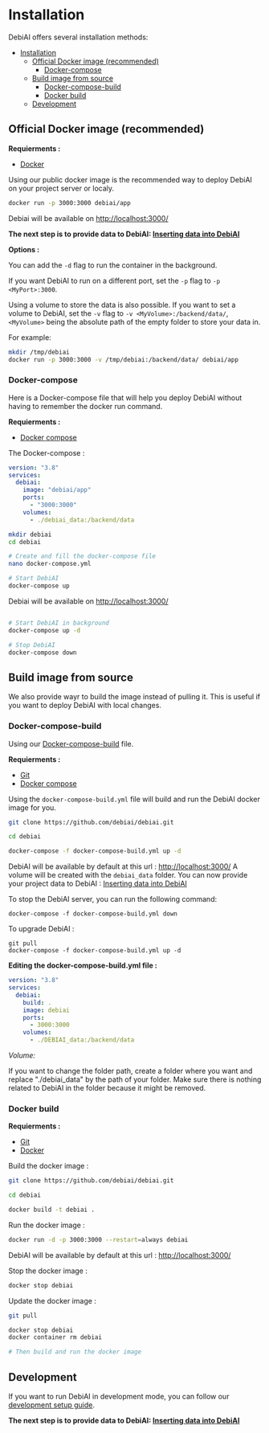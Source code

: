 # Installation

DebiAI offers several installation methods:
- [Installation](#installation)
  - [Official Docker image (recommended)](#official-docker-image-recommended)
    - [Docker-compose](#docker-compose)
  - [Build image from source](#build-image-from-source)
    - [Docker-compose-build](#docker-compose-build)
    - [Docker build](#docker-build)
  - [Development](#development)


## Official Docker image (recommended)

**Requierments :**
- [Docker](https://docs.docker.com/get-docker/)

Using our public docker image is the recommended way to deploy DebiAI on your project server or localy.

```bash
docker run -p 3000:3000 debiai/app
```
Debiai will be available on [http://localhost:3000/](http://localhost:3000/)


**The next step is to provide data to DebiAI: [Inserting data into DebiAI](../../../dataInsertion/README.md)**


**Options :**

You can add the `-d` flag to run the container in the background.

If you want DebiAI to run on a different port, set the `-p` flag to `-p <MyPort>:3000`.

Using a volume to store the data is also possible. If you want to set a volume to DebiAI, set the `-v` flag to `-v <MyVolume>:/backend/data/`, `<MyVolume>` being the absolute path of the empty folder to store your data in.

For example:

```bash
mkdir /tmp/debiai
docker run -p 3000:3000 -v /tmp/debiai:/backend/data/ debiai/app
```

### Docker-compose

Here is a Docker-compose file that will help you deploy DebiAI without having to remember the docker run command.

**Requierments :**
- [Docker compose](https://github.com/docker/compose)

The Docker-compose :
```yaml
version: "3.8"
services:
  debiai:
    image: "debiai/app"
    ports:
      - "3000:3000"
    volumes:
      - ./debiai_data:/backend/data
```


```bash
mkdir debiai
cd debiai

# Create and fill the docker-compose file
nano docker-compose.yml

# Start DebiAI
docker-compose up
```
Debiai will be available on [http://localhost:3000/](http://localhost:3000/)

```bash

# Start DebiAI in background
docker-compose up -d

# Stop DebiAI
docker-compose down
```

## Build image from source

We also provide wayr to build the image instead of pulling it. This is useful if you want to deploy DebiAI with local changes.

### Docker-compose-build

Using our [Docker-compose-build](https://github.com/debiai/debiai/blob/main/docker-compose-build.yml) file.

**Requierments :**
- [Git](https://git-scm.com/book/fr/v2/D%C3%A9marrage-rapide-Installation-de-Git)
- [Docker compose](https://github.com/docker/compose)

Using the `docker-compose-build.yml` file will build and run the DebiAI docker image for you.

```bash
git clone https://github.com/debiai/debiai.git

cd debiai

docker-compose -f docker-compose-build.yml up -d
```

DebiAI will be available by default at this url : [http://localhost:3000/](http://localhost:3000/)
A volume will be created with the `debiai_data` folder.
You can now provide your project data to DebiAI : [Inserting data into DebiAI](../../../dataInsertion/README.md)

To stop the DebiAI server, you can run the following command:
```
docker-compose -f docker-compose-build.yml down
```

To upgrade DebiAI :
```
git pull
docker-compose -f docker-compose-build.yml up -d
```
**Editing the docker-compose-build.yml file :**

```yml
version: "3.8"
services:
  debiai:
    build: .
    image: debiai
    ports:
      - 3000:3000
    volumes:
      - ./DEBIAI_data:/backend/data
```

_Volume:_

If you want to change the folder path, create a folder where you want and replace "./debiai_data" by the path of your folder. Make sure there is nothing related to DebiAI in the folder because it might be removed.

### Docker build
**Requierments :**
- [Git](https://git-scm.com/book/fr/v2/D%C3%A9marrage-rapide-Installation-de-Git)
- [Docker](https://docs.docker.com/get-docker/)


Build the docker image :
```bash
git clone https://github.com/debiai/debiai.git

cd debiai

docker build -t debiai .
```

Run the docker image :
```bash
docker run -d -p 3000:3000 --restart=always debiai
```

DebiAI will be available by default at this url : [http://localhost:3000/](http://localhost:3000/)

Stop the docker image :
```bash
docker stop debiai
```

Update the docker image :
```bash
git pull

docker stop debiai
docker container rm debiai

# Then build and run the docker image
```

## Development

If you want to run DebiAI in development mode, you can follow our [development setup guide](./development.md).


**The next step is to provide data to DebiAI: [Inserting data into DebiAI](../../../dataInsertion/README.md)**

